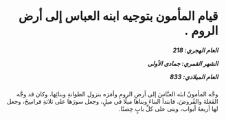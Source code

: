 <h1 dir="rtl">قيام المأمون بتوجيه ابنه العباس إلى أرض الروم .</h1>

<h5 dir="rtl">العام الهجري:  218

الشهر القمري: جمادى الأولى

العام الميلادي: 833</h5>

<p dir="rtl">وجَّه المأمونُ ابنَه العبَّاسَ إلى أرضِ الرومِ وأمَرَه بنزول الطوانةِ وبنائِها، وكان قد وجَّه الفَعَلةَ والفُروضَ، فابتدأ البناءَ وبناها ميلًا في ميلٍ، وجعل سورَها على ثلاثةِ فراسِخَ، وجعل لها أربعةَ أبواب، وبنى على كلِّ بابٍ حِصنًا.</p></br>
